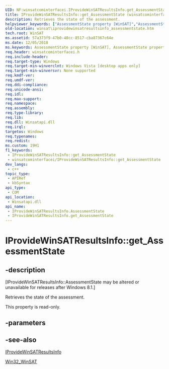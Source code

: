 ```yaml
---
UID: NF:winsatcominterfacei.IProvideWinSATResultsInfo.get_AssessmentState
title: IProvideWinSATResultsInfo::get_AssessmentState (winsatcominterfacei.h)
description: Retrieves the state of the assessment.
helpviewer_keywords: ["AssessmentState property [WinSAT]","AssessmentState property [WinSAT]","IProvideWinSATResultsInfo interface","IProvideWinSATResultsInfo interface [WinSAT]","AssessmentState property","IProvideWinSATResultsInfo.AssessmentState","IProvideWinSATResultsInfo.get_AssessmentState","IProvideWinSATResultsInfo::AssessmentState","IProvideWinSATResultsInfo::get_AssessmentState","get_AssessmentState","winsat.iprovidewinsatresultsinfo_assessmentstate","winsatcominterfacei/IProvideWinSATResultsInfo::AssessmentState","winsatcominterfacei/IProvideWinSATResultsInfo::get_AssessmentState"]
old-location: winsat\iprovidewinsatresultsinfo_assessmentstate.htm
tech.root: WinSAT
ms.assetid: 57a373f9-47b0-48cc-8517-cba87367c64e
ms.date: 12/05/2018
ms.keywords: AssessmentState property [WinSAT], AssessmentState property [WinSAT],IProvideWinSATResultsInfo interface, IProvideWinSATResultsInfo interface [WinSAT],AssessmentState property, IProvideWinSATResultsInfo.AssessmentState, IProvideWinSATResultsInfo.get_AssessmentState, IProvideWinSATResultsInfo::AssessmentState, IProvideWinSATResultsInfo::get_AssessmentState, get_AssessmentState, winsat.iprovidewinsatresultsinfo_assessmentstate, winsatcominterfacei/IProvideWinSATResultsInfo::AssessmentState, winsatcominterfacei/IProvideWinSATResultsInfo::get_AssessmentState
req.header: winsatcominterfacei.h
req.include-header: 
req.target-type: Windows
req.target-min-winverclnt: Windows Vista [desktop apps only]
req.target-min-winversvr: None supported
req.kmdf-ver: 
req.umdf-ver: 
req.ddi-compliance: 
req.unicode-ansi: 
req.idl: 
req.max-support: 
req.namespace: 
req.assembly: 
req.type-library: 
req.lib: 
req.dll: Winsatapi.dll
req.irql: 
targetos: Windows
req.typenames: 
req.redist: 
ms.custom: 19H1
f1_keywords:
 - IProvideWinSATResultsInfo::get_AssessmentState
 - winsatcominterfacei/IProvideWinSATResultsInfo::get_AssessmentState
dev_langs:
 - c++
topic_type:
 - APIRef
 - kbSyntax
api_type:
 - COM
api_location:
 - Winsatapi.dll
api_name:
 - IProvideWinSATResultsInfo.AssessmentState
 - IProvideWinSATResultsInfo.get_AssessmentState
---
```


# IProvideWinSATResultsInfo::get_AssessmentState


## -description

<p class="CCE_Message">[IProvideWinSATResultsInfo::AssessmentState may be altered or unavailable for releases after Windows 8.1.]

Retrieves the state of the assessment.

This property is read-only.

## -parameters

## -see-also

<a href="https://docs.microsoft.com/windows/desktop/api/winsatcominterfacei/nn-winsatcominterfacei-iprovidewinsatresultsinfo">IProvideWinSATResultsInfo</a>



<a href="https://docs.microsoft.com/windows/desktop/WinSAT/win32-winsat">Win32_WinSAT</a>

